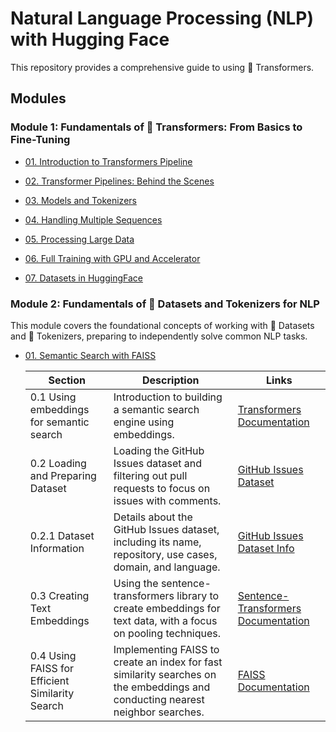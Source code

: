 # Natural Language Processing (NLP) with Hugging Face

This repository provides a comprehensive guide to using 🤗 Transformers.

## Modules

### Module 1: Fundamentals of 🤗 Transformers: From Basics to Fine-Tuning

- [01. Introduction to Transformers Pipeline](https://github.com/AnkitaMungalpara/HuggingFace-NLP/blob/main/00_Transformers_Pipeline_Introduction.ipynb)
  
- [02. Transformer Pipelines: Behind the Scenes](https://github.com/AnkitaMungalpara/HuggingFace-NLP/blob/main/01_Behind_the_scenes_pipeline.ipynb)
  
- [03. Models and Tokenizers](https://github.com/AnkitaMungalpara/HuggingFace-NLP/blob/main/02_Transformers_Models_and_Tokenizers.ipynb)

- [04. Handling Multiple Sequences](https://github.com/AnkitaMungalpara/HuggingFace-NLP/blob/main/03_Handling_Multiple_Sequences_Transformers.ipynb)

- [05. Processing Large Data](https://github.com/AnkitaMungalpara/HuggingFace-NLP/blob/main/04_Processing_Data_Hugging_Face_Transformers.ipynb)
  
- [06. Full Training with GPU and Accelerator](https://github.com/AnkitaMungalpara/HuggingFace-NLP/blob/main/06_Full_Training_HuggingFace_Transformers.ipynb)

- [07. Datasets in HuggingFace](https://github.com/AnkitaMungalpara/HuggingFace-NLP/blob/main/07_Datasets_in_HuggingFace.ipynb)

### Module 2: Fundamentals of 🤗 Datasets and Tokenizers for NLP

This module covers the foundational concepts of working with 🤗 Datasets and 🤗 Tokenizers, preparing to independently solve common NLP tasks.

- [01. Semantic Search with FAISS](https://github.com/AnkitaMungalpara/HuggingFace-NLP/blob/main/08_Semantic_Search_with_FAISS.ipynb)

  <table>
      <thead>
          <tr>
              <th>Section</th>
              <th>Description</th>
              <th>Links</th>
          </tr>
      </thead>
      <tbody>
          <tr>
              <td>0.1 Using embeddings for semantic search</td>
              <td>Introduction to building a semantic search engine using embeddings.</td>
              <td><a href="https://huggingface.co/docs/transformers/index">Transformers Documentation</a></td>
          </tr>
          <tr>
              <td>0.2 Loading and Preparing Dataset</td>
              <td>Loading the GitHub Issues dataset and filtering out pull requests to focus on issues with comments.</td>
              <td><a href="https://huggingface.co/datasets/lewtun/github-issues">GitHub Issues Dataset</a></td>
          </tr>
          <tr>
              <td>0.2.1 Dataset Information</td>
              <td>Details about the GitHub Issues dataset, including its name, repository, use cases, domain, and language.</td>
              <td><a href="https://huggingface.co/datasets/lewtun/github-issues/viewer">GitHub Issues Dataset Info</a></td>
          </tr>
          <tr>
              <td>0.3 Creating Text Embeddings</td>
              <td>Using the sentence-transformers library to create embeddings for text data, with a focus on pooling techniques.</td>
              <td><a href="https://www.sbert.net/">Sentence-Transformers Documentation</a></td>
          </tr>
          <tr>
              <td>0.4 Using FAISS for Efficient Similarity Search</td>
              <td>Implementing FAISS to create an index for fast similarity searches on the embeddings and conducting nearest neighbor searches.</td>
              <td><a href="https://faiss.ai/">FAISS Documentation</a></td>
          </tr>
      </tbody>
  </table>
